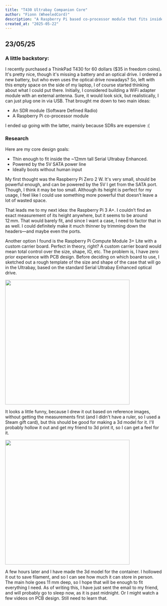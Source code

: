 ```yaml
---
title: "T430 Ultrabay Companion Core"
author: "Fionn (WheeledCord)"
description: "A Raspberry Pi based co-processor module that fits inside the ThinkPad T430 (And hopefully similar models) Ultrabay."
created_at: "2025-05-22"
---
```


## 23/05/25
### A little backstory:

I recently purchased a ThinkPad T430 for 60 dollars ($35 in freedom coins). It's pretty nice, though it's missing a battery and an optical drive. I ordered a new battery, but who even uses the optical drive nowadays? So, left with this empty space on the side of my laptop, I of course started thinking about what I could put there. Initially, I considered building a WiFi adapter module with an external antenna. Sure, it would look sick, but realistically, I can just plug one in via USB. That brought me down to two main ideas:

- An SDR module (Software Defined Radio)
- A Raspberry Pi co-processor module

I ended up going with the latter, mainly because SDRs are expensive :(

### Research
Here are my core design goals:
- Thin enough to fit inside the ~12mm tall Serial Ultrabay Enhanced.
- Powered by the 5V SATA power line
- Ideally boots without human input

My first thought was the Raspberry Pi Zero 2 W. It's very small, should be powerful enough, and can be powered by the 5V I get from the SATA port. Though, I think it may be too small. Although its height is perfect for my usage, I feel like I could use something more powerful that doesn’t leave a lot of wasted space. 

That leads me to my next idea: the Raspberry Pi 3 A+. I couldn’t find an exact measurement of its height anywhere, but it seems to be around 12 mm. That would barely fit, and since I want a case, I need to factor that in as well. I could definitely make it much thinner by trimming down the headers—and maybe even the ports. 

Another option I found is the Raspberry Pi Compute Module 3+ Lite with a custom carrier board. Perfect in theory, right? A custom carrier board would mean total control over the size, shape, IO, etc. The problem is, I have zero prior experience with PCB design. Before deciding on which board to use, I sketched out a rough template of the size and shape of the case that will go in the Ultrabay, based on the standard Serial Ultrabay Enhanced optical drive.

<img src="https://github.com/user-attachments/assets/9df797d9-3733-4b6c-aa58-ce4df23fb898" width="400"/>

It looks a little funny, because I drew it out based on reference images, without getting the measurements first (and I didn't have a ruler, so I used a Steam gift card), but this should be good for making a 3d model for it. I'll probably hollow it out and get my friend to 3d print it, so I can get a feel for it. 

<img src="https://github.com/user-attachments/assets/53f3d6d3-d7ec-42be-a7cd-015ad86d6c5a" width="400"/>

A few hours later and I have made the 3d model for the container. I hollowed it out to save filament, and so I can see how much it can store in person. The main hole goes 11 mm deep, so I hope that will be enough to fit everything I need. As of writing this, I have just sent the email to my friend, and will probably go to sleep now, as it is past midnight. Or I might watch a few videos on PCB design. Still need to learn that.

